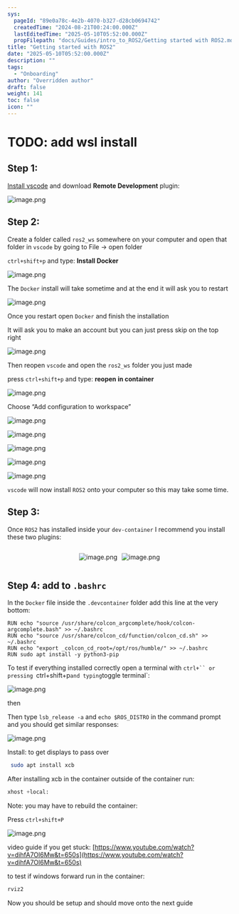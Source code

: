 ```yaml
---
sys:
  pageId: "89e0a78c-4e2b-4070-b327-d28cb0694742"
  createdTime: "2024-08-21T00:24:00.000Z"
  lastEditedTime: "2025-05-10T05:52:00.000Z"
  propFilepath: "docs/Guides/intro_to_ROS2/Getting started with ROS2.md"
title: "Getting started with ROS2"
date: "2025-05-10T05:52:00.000Z"
description: ""
tags:
  - "Onboarding"
author: "Overridden author"
draft: false
weight: 141
toc: false
icon: ""
---
```


# TODO: add wsl install

## Step 1:

[Install vscode](https://code.visualstudio.com/download) and download **Remote Development** plugin:

![image.png](https://prod-files-secure.s3.us-west-2.amazonaws.com/d518164a-d88e-44d1-a4ee-3adb3bd8bce0/efb52993-1881-4a40-b95e-6f020334f022/image.png?X-Amz-Algorithm=AWS4-HMAC-SHA256&X-Amz-Content-Sha256=UNSIGNED-PAYLOAD&X-Amz-Credential=ASIAZI2LB466TS45THMD%2F20250517%2Fus-west-2%2Fs3%2Faws4_request&X-Amz-Date=20250517T220727Z&X-Amz-Expires=3600&X-Amz-Security-Token=IQoJb3JpZ2luX2VjEK3%2F%2F%2F%2F%2F%2F%2F%2F%2F%2FwEaCXVzLXdlc3QtMiJHMEUCIEvAp%2FMJIpaaKwJ7DgGvKcex7EQcuV%2BnNKh%2FE5k1BfDjAiEAkeCEjK4YbU3x6vMoNeXnTASTh1Yb3%2FPT58q1mtRJAvwq%2FwMIZhAAGgw2Mzc0MjMxODM4MDUiDEFJ6svr77PlQTWxcircA9BAMvk1bwldx%2FOAy0Ne8I2J0SZuPUnbIPmQ%2Bw07osDUxcukHFKiKkQkaAIKxnznAqGijTITNAYtPUIL6UOxTMJWCCADaFnAWH68qjRzKEz5UXtOCLo%2BYNqEGtbJxm8zJOaZFbpvvJfkN9HqjEPOiqRwVemNjEDdPecJyB3GGhAziQc5qFEnVN4gT%2B%2FSSuuywnLVuEIussZgHFLubVVQGumpDzthGXNzCA429525TyiPlIaxb0HknjqgoEUZjTAXmX4UC2qMsdn3yCGS%2B4dRkkUAOWfBQCJxiBwigic2iOLNOjT0JKGOCTEq%2BngabuEbptrXqQ6fLoOG0JkZGRQdsrh4m4%2BwOL0pprPCaPAdnDgO1LQHW6FY9Als2oupStMAhMkurQaBQLWZZKRl00dt1G%2F9SrjTHpltpzG5A0O8e5S9Z2gpZdxDq%2FROnj3Ue8yNjFA9tpZlhvFH%2F7Btp4%2B1tgiDh363tMpA35QwkMUzh%2FiG6IegDG7Y%2BLnnVYeZt%2FxNImJBvZTejPFLgNpCGvFj1oHXSAEjiiVSFaCjMF6UAFhZo%2BTjvS0lC8B0K1UFYjywe6OhwemfeExbwwur%2BoehArvVXXmpF7foxYEuDWxU672Zb8kZ%2FzNSh%2B9jgYRrMMT3o8EGOqUBk8BSHx9uC2IHnchIQ7vEkY9BKE5%2B6Lp2tx9jsrT96UOzKjNeY%2BV3iKTLu7dBalHtSd3JeiukUTQpXtT%2FN9dbIaqPsEhNcssc67FI3iXwW4hWeIJ4TPnXAvzOeqmScu29qk3ImgHNO9fp5LARCSBaB6cK0wwf2EYV%2F8iRWClkpB9IIYotDnlS2LGjBsb7TC0OUrWkWGON8XcN7iLMwCtRtdet0q9n&X-Amz-Signature=46578f8fff5ab999c66068bfad531487ed44fc0cc02d06c65367c6d3e90b35c0&X-Amz-SignedHeaders=host&x-id=GetObject)

## Step 2:

Create a folder called `ros2_ws` somewhere on your computer and open that folder in `vscode` by going to File → open folder 

`ctrl+shift+p` and type: **Install Docker**

![image.png](https://prod-files-secure.s3.us-west-2.amazonaws.com/d518164a-d88e-44d1-a4ee-3adb3bd8bce0/2269dc0e-1cd5-47ff-bceb-c04ad9b2eab0/image.png?X-Amz-Algorithm=AWS4-HMAC-SHA256&X-Amz-Content-Sha256=UNSIGNED-PAYLOAD&X-Amz-Credential=ASIAZI2LB466TS45THMD%2F20250517%2Fus-west-2%2Fs3%2Faws4_request&X-Amz-Date=20250517T220727Z&X-Amz-Expires=3600&X-Amz-Security-Token=IQoJb3JpZ2luX2VjEK3%2F%2F%2F%2F%2F%2F%2F%2F%2F%2FwEaCXVzLXdlc3QtMiJHMEUCIEvAp%2FMJIpaaKwJ7DgGvKcex7EQcuV%2BnNKh%2FE5k1BfDjAiEAkeCEjK4YbU3x6vMoNeXnTASTh1Yb3%2FPT58q1mtRJAvwq%2FwMIZhAAGgw2Mzc0MjMxODM4MDUiDEFJ6svr77PlQTWxcircA9BAMvk1bwldx%2FOAy0Ne8I2J0SZuPUnbIPmQ%2Bw07osDUxcukHFKiKkQkaAIKxnznAqGijTITNAYtPUIL6UOxTMJWCCADaFnAWH68qjRzKEz5UXtOCLo%2BYNqEGtbJxm8zJOaZFbpvvJfkN9HqjEPOiqRwVemNjEDdPecJyB3GGhAziQc5qFEnVN4gT%2B%2FSSuuywnLVuEIussZgHFLubVVQGumpDzthGXNzCA429525TyiPlIaxb0HknjqgoEUZjTAXmX4UC2qMsdn3yCGS%2B4dRkkUAOWfBQCJxiBwigic2iOLNOjT0JKGOCTEq%2BngabuEbptrXqQ6fLoOG0JkZGRQdsrh4m4%2BwOL0pprPCaPAdnDgO1LQHW6FY9Als2oupStMAhMkurQaBQLWZZKRl00dt1G%2F9SrjTHpltpzG5A0O8e5S9Z2gpZdxDq%2FROnj3Ue8yNjFA9tpZlhvFH%2F7Btp4%2B1tgiDh363tMpA35QwkMUzh%2FiG6IegDG7Y%2BLnnVYeZt%2FxNImJBvZTejPFLgNpCGvFj1oHXSAEjiiVSFaCjMF6UAFhZo%2BTjvS0lC8B0K1UFYjywe6OhwemfeExbwwur%2BoehArvVXXmpF7foxYEuDWxU672Zb8kZ%2FzNSh%2B9jgYRrMMT3o8EGOqUBk8BSHx9uC2IHnchIQ7vEkY9BKE5%2B6Lp2tx9jsrT96UOzKjNeY%2BV3iKTLu7dBalHtSd3JeiukUTQpXtT%2FN9dbIaqPsEhNcssc67FI3iXwW4hWeIJ4TPnXAvzOeqmScu29qk3ImgHNO9fp5LARCSBaB6cK0wwf2EYV%2F8iRWClkpB9IIYotDnlS2LGjBsb7TC0OUrWkWGON8XcN7iLMwCtRtdet0q9n&X-Amz-Signature=debea66a25f946a71e7e2585b33b43562bfaaaa1db20a016cc65237e43d75f5e&X-Amz-SignedHeaders=host&x-id=GetObject)

The `Docker` install will take sometime and at the end it will ask you to restart

![image.png](https://prod-files-secure.s3.us-west-2.amazonaws.com/d518164a-d88e-44d1-a4ee-3adb3bd8bce0/ed233f78-be33-4b1f-b89c-9c346c0e961e/image.png?X-Amz-Algorithm=AWS4-HMAC-SHA256&X-Amz-Content-Sha256=UNSIGNED-PAYLOAD&X-Amz-Credential=ASIAZI2LB466TS45THMD%2F20250517%2Fus-west-2%2Fs3%2Faws4_request&X-Amz-Date=20250517T220727Z&X-Amz-Expires=3600&X-Amz-Security-Token=IQoJb3JpZ2luX2VjEK3%2F%2F%2F%2F%2F%2F%2F%2F%2F%2FwEaCXVzLXdlc3QtMiJHMEUCIEvAp%2FMJIpaaKwJ7DgGvKcex7EQcuV%2BnNKh%2FE5k1BfDjAiEAkeCEjK4YbU3x6vMoNeXnTASTh1Yb3%2FPT58q1mtRJAvwq%2FwMIZhAAGgw2Mzc0MjMxODM4MDUiDEFJ6svr77PlQTWxcircA9BAMvk1bwldx%2FOAy0Ne8I2J0SZuPUnbIPmQ%2Bw07osDUxcukHFKiKkQkaAIKxnznAqGijTITNAYtPUIL6UOxTMJWCCADaFnAWH68qjRzKEz5UXtOCLo%2BYNqEGtbJxm8zJOaZFbpvvJfkN9HqjEPOiqRwVemNjEDdPecJyB3GGhAziQc5qFEnVN4gT%2B%2FSSuuywnLVuEIussZgHFLubVVQGumpDzthGXNzCA429525TyiPlIaxb0HknjqgoEUZjTAXmX4UC2qMsdn3yCGS%2B4dRkkUAOWfBQCJxiBwigic2iOLNOjT0JKGOCTEq%2BngabuEbptrXqQ6fLoOG0JkZGRQdsrh4m4%2BwOL0pprPCaPAdnDgO1LQHW6FY9Als2oupStMAhMkurQaBQLWZZKRl00dt1G%2F9SrjTHpltpzG5A0O8e5S9Z2gpZdxDq%2FROnj3Ue8yNjFA9tpZlhvFH%2F7Btp4%2B1tgiDh363tMpA35QwkMUzh%2FiG6IegDG7Y%2BLnnVYeZt%2FxNImJBvZTejPFLgNpCGvFj1oHXSAEjiiVSFaCjMF6UAFhZo%2BTjvS0lC8B0K1UFYjywe6OhwemfeExbwwur%2BoehArvVXXmpF7foxYEuDWxU672Zb8kZ%2FzNSh%2B9jgYRrMMT3o8EGOqUBk8BSHx9uC2IHnchIQ7vEkY9BKE5%2B6Lp2tx9jsrT96UOzKjNeY%2BV3iKTLu7dBalHtSd3JeiukUTQpXtT%2FN9dbIaqPsEhNcssc67FI3iXwW4hWeIJ4TPnXAvzOeqmScu29qk3ImgHNO9fp5LARCSBaB6cK0wwf2EYV%2F8iRWClkpB9IIYotDnlS2LGjBsb7TC0OUrWkWGON8XcN7iLMwCtRtdet0q9n&X-Amz-Signature=881929a7d0953599feb50674b7db48675ab5830328f3c0e0b62a8953283a59e6&X-Amz-SignedHeaders=host&x-id=GetObject)

Once you restart open `Docker` and finish the installation

It will ask you to make an account but you can just press skip on the top right

![image.png](https://prod-files-secure.s3.us-west-2.amazonaws.com/d518164a-d88e-44d1-a4ee-3adb3bd8bce0/21010ad9-1659-4fd9-9f59-9932a09b2a3d/image.png?X-Amz-Algorithm=AWS4-HMAC-SHA256&X-Amz-Content-Sha256=UNSIGNED-PAYLOAD&X-Amz-Credential=ASIAZI2LB466TS45THMD%2F20250517%2Fus-west-2%2Fs3%2Faws4_request&X-Amz-Date=20250517T220727Z&X-Amz-Expires=3600&X-Amz-Security-Token=IQoJb3JpZ2luX2VjEK3%2F%2F%2F%2F%2F%2F%2F%2F%2F%2FwEaCXVzLXdlc3QtMiJHMEUCIEvAp%2FMJIpaaKwJ7DgGvKcex7EQcuV%2BnNKh%2FE5k1BfDjAiEAkeCEjK4YbU3x6vMoNeXnTASTh1Yb3%2FPT58q1mtRJAvwq%2FwMIZhAAGgw2Mzc0MjMxODM4MDUiDEFJ6svr77PlQTWxcircA9BAMvk1bwldx%2FOAy0Ne8I2J0SZuPUnbIPmQ%2Bw07osDUxcukHFKiKkQkaAIKxnznAqGijTITNAYtPUIL6UOxTMJWCCADaFnAWH68qjRzKEz5UXtOCLo%2BYNqEGtbJxm8zJOaZFbpvvJfkN9HqjEPOiqRwVemNjEDdPecJyB3GGhAziQc5qFEnVN4gT%2B%2FSSuuywnLVuEIussZgHFLubVVQGumpDzthGXNzCA429525TyiPlIaxb0HknjqgoEUZjTAXmX4UC2qMsdn3yCGS%2B4dRkkUAOWfBQCJxiBwigic2iOLNOjT0JKGOCTEq%2BngabuEbptrXqQ6fLoOG0JkZGRQdsrh4m4%2BwOL0pprPCaPAdnDgO1LQHW6FY9Als2oupStMAhMkurQaBQLWZZKRl00dt1G%2F9SrjTHpltpzG5A0O8e5S9Z2gpZdxDq%2FROnj3Ue8yNjFA9tpZlhvFH%2F7Btp4%2B1tgiDh363tMpA35QwkMUzh%2FiG6IegDG7Y%2BLnnVYeZt%2FxNImJBvZTejPFLgNpCGvFj1oHXSAEjiiVSFaCjMF6UAFhZo%2BTjvS0lC8B0K1UFYjywe6OhwemfeExbwwur%2BoehArvVXXmpF7foxYEuDWxU672Zb8kZ%2FzNSh%2B9jgYRrMMT3o8EGOqUBk8BSHx9uC2IHnchIQ7vEkY9BKE5%2B6Lp2tx9jsrT96UOzKjNeY%2BV3iKTLu7dBalHtSd3JeiukUTQpXtT%2FN9dbIaqPsEhNcssc67FI3iXwW4hWeIJ4TPnXAvzOeqmScu29qk3ImgHNO9fp5LARCSBaB6cK0wwf2EYV%2F8iRWClkpB9IIYotDnlS2LGjBsb7TC0OUrWkWGON8XcN7iLMwCtRtdet0q9n&X-Amz-Signature=f09af3a9b4022e9d5a788a4840e8282a64333dfd708b3dc9bd649c5aca27aa39&X-Amz-SignedHeaders=host&x-id=GetObject)

Then reopen `vscode` and open the `ros2_ws` folder you just made

press `ctrl+shift+p` and type: **reopen in container**

![image.png](https://prod-files-secure.s3.us-west-2.amazonaws.com/d518164a-d88e-44d1-a4ee-3adb3bd8bce0/4e93b8c2-41ad-488c-8095-c74205196118/image.png?X-Amz-Algorithm=AWS4-HMAC-SHA256&X-Amz-Content-Sha256=UNSIGNED-PAYLOAD&X-Amz-Credential=ASIAZI2LB466TS45THMD%2F20250517%2Fus-west-2%2Fs3%2Faws4_request&X-Amz-Date=20250517T220727Z&X-Amz-Expires=3600&X-Amz-Security-Token=IQoJb3JpZ2luX2VjEK3%2F%2F%2F%2F%2F%2F%2F%2F%2F%2FwEaCXVzLXdlc3QtMiJHMEUCIEvAp%2FMJIpaaKwJ7DgGvKcex7EQcuV%2BnNKh%2FE5k1BfDjAiEAkeCEjK4YbU3x6vMoNeXnTASTh1Yb3%2FPT58q1mtRJAvwq%2FwMIZhAAGgw2Mzc0MjMxODM4MDUiDEFJ6svr77PlQTWxcircA9BAMvk1bwldx%2FOAy0Ne8I2J0SZuPUnbIPmQ%2Bw07osDUxcukHFKiKkQkaAIKxnznAqGijTITNAYtPUIL6UOxTMJWCCADaFnAWH68qjRzKEz5UXtOCLo%2BYNqEGtbJxm8zJOaZFbpvvJfkN9HqjEPOiqRwVemNjEDdPecJyB3GGhAziQc5qFEnVN4gT%2B%2FSSuuywnLVuEIussZgHFLubVVQGumpDzthGXNzCA429525TyiPlIaxb0HknjqgoEUZjTAXmX4UC2qMsdn3yCGS%2B4dRkkUAOWfBQCJxiBwigic2iOLNOjT0JKGOCTEq%2BngabuEbptrXqQ6fLoOG0JkZGRQdsrh4m4%2BwOL0pprPCaPAdnDgO1LQHW6FY9Als2oupStMAhMkurQaBQLWZZKRl00dt1G%2F9SrjTHpltpzG5A0O8e5S9Z2gpZdxDq%2FROnj3Ue8yNjFA9tpZlhvFH%2F7Btp4%2B1tgiDh363tMpA35QwkMUzh%2FiG6IegDG7Y%2BLnnVYeZt%2FxNImJBvZTejPFLgNpCGvFj1oHXSAEjiiVSFaCjMF6UAFhZo%2BTjvS0lC8B0K1UFYjywe6OhwemfeExbwwur%2BoehArvVXXmpF7foxYEuDWxU672Zb8kZ%2FzNSh%2B9jgYRrMMT3o8EGOqUBk8BSHx9uC2IHnchIQ7vEkY9BKE5%2B6Lp2tx9jsrT96UOzKjNeY%2BV3iKTLu7dBalHtSd3JeiukUTQpXtT%2FN9dbIaqPsEhNcssc67FI3iXwW4hWeIJ4TPnXAvzOeqmScu29qk3ImgHNO9fp5LARCSBaB6cK0wwf2EYV%2F8iRWClkpB9IIYotDnlS2LGjBsb7TC0OUrWkWGON8XcN7iLMwCtRtdet0q9n&X-Amz-Signature=0f1da7d8b818af315dc5661be9c47ebe9a1dbc3d63337b8a7cf48207ae7a753e&X-Amz-SignedHeaders=host&x-id=GetObject)

Choose “Add configuration to workspace”

![image.png](https://prod-files-secure.s3.us-west-2.amazonaws.com/d518164a-d88e-44d1-a4ee-3adb3bd8bce0/9560b282-5060-4989-ba37-97e7b2c22476/image.png?X-Amz-Algorithm=AWS4-HMAC-SHA256&X-Amz-Content-Sha256=UNSIGNED-PAYLOAD&X-Amz-Credential=ASIAZI2LB466TS45THMD%2F20250517%2Fus-west-2%2Fs3%2Faws4_request&X-Amz-Date=20250517T220727Z&X-Amz-Expires=3600&X-Amz-Security-Token=IQoJb3JpZ2luX2VjEK3%2F%2F%2F%2F%2F%2F%2F%2F%2F%2FwEaCXVzLXdlc3QtMiJHMEUCIEvAp%2FMJIpaaKwJ7DgGvKcex7EQcuV%2BnNKh%2FE5k1BfDjAiEAkeCEjK4YbU3x6vMoNeXnTASTh1Yb3%2FPT58q1mtRJAvwq%2FwMIZhAAGgw2Mzc0MjMxODM4MDUiDEFJ6svr77PlQTWxcircA9BAMvk1bwldx%2FOAy0Ne8I2J0SZuPUnbIPmQ%2Bw07osDUxcukHFKiKkQkaAIKxnznAqGijTITNAYtPUIL6UOxTMJWCCADaFnAWH68qjRzKEz5UXtOCLo%2BYNqEGtbJxm8zJOaZFbpvvJfkN9HqjEPOiqRwVemNjEDdPecJyB3GGhAziQc5qFEnVN4gT%2B%2FSSuuywnLVuEIussZgHFLubVVQGumpDzthGXNzCA429525TyiPlIaxb0HknjqgoEUZjTAXmX4UC2qMsdn3yCGS%2B4dRkkUAOWfBQCJxiBwigic2iOLNOjT0JKGOCTEq%2BngabuEbptrXqQ6fLoOG0JkZGRQdsrh4m4%2BwOL0pprPCaPAdnDgO1LQHW6FY9Als2oupStMAhMkurQaBQLWZZKRl00dt1G%2F9SrjTHpltpzG5A0O8e5S9Z2gpZdxDq%2FROnj3Ue8yNjFA9tpZlhvFH%2F7Btp4%2B1tgiDh363tMpA35QwkMUzh%2FiG6IegDG7Y%2BLnnVYeZt%2FxNImJBvZTejPFLgNpCGvFj1oHXSAEjiiVSFaCjMF6UAFhZo%2BTjvS0lC8B0K1UFYjywe6OhwemfeExbwwur%2BoehArvVXXmpF7foxYEuDWxU672Zb8kZ%2FzNSh%2B9jgYRrMMT3o8EGOqUBk8BSHx9uC2IHnchIQ7vEkY9BKE5%2B6Lp2tx9jsrT96UOzKjNeY%2BV3iKTLu7dBalHtSd3JeiukUTQpXtT%2FN9dbIaqPsEhNcssc67FI3iXwW4hWeIJ4TPnXAvzOeqmScu29qk3ImgHNO9fp5LARCSBaB6cK0wwf2EYV%2F8iRWClkpB9IIYotDnlS2LGjBsb7TC0OUrWkWGON8XcN7iLMwCtRtdet0q9n&X-Amz-Signature=80cb6a6232c7bb50b9701af6d9af164d0919cb55e728c33fe46f6a3d16a77ead&X-Amz-SignedHeaders=host&x-id=GetObject)

![image.png](https://prod-files-secure.s3.us-west-2.amazonaws.com/d518164a-d88e-44d1-a4ee-3adb3bd8bce0/2ee63f81-886b-48e8-a553-dc6e5eac99e4/image.png?X-Amz-Algorithm=AWS4-HMAC-SHA256&X-Amz-Content-Sha256=UNSIGNED-PAYLOAD&X-Amz-Credential=ASIAZI2LB466TS45THMD%2F20250517%2Fus-west-2%2Fs3%2Faws4_request&X-Amz-Date=20250517T220727Z&X-Amz-Expires=3600&X-Amz-Security-Token=IQoJb3JpZ2luX2VjEK3%2F%2F%2F%2F%2F%2F%2F%2F%2F%2FwEaCXVzLXdlc3QtMiJHMEUCIEvAp%2FMJIpaaKwJ7DgGvKcex7EQcuV%2BnNKh%2FE5k1BfDjAiEAkeCEjK4YbU3x6vMoNeXnTASTh1Yb3%2FPT58q1mtRJAvwq%2FwMIZhAAGgw2Mzc0MjMxODM4MDUiDEFJ6svr77PlQTWxcircA9BAMvk1bwldx%2FOAy0Ne8I2J0SZuPUnbIPmQ%2Bw07osDUxcukHFKiKkQkaAIKxnznAqGijTITNAYtPUIL6UOxTMJWCCADaFnAWH68qjRzKEz5UXtOCLo%2BYNqEGtbJxm8zJOaZFbpvvJfkN9HqjEPOiqRwVemNjEDdPecJyB3GGhAziQc5qFEnVN4gT%2B%2FSSuuywnLVuEIussZgHFLubVVQGumpDzthGXNzCA429525TyiPlIaxb0HknjqgoEUZjTAXmX4UC2qMsdn3yCGS%2B4dRkkUAOWfBQCJxiBwigic2iOLNOjT0JKGOCTEq%2BngabuEbptrXqQ6fLoOG0JkZGRQdsrh4m4%2BwOL0pprPCaPAdnDgO1LQHW6FY9Als2oupStMAhMkurQaBQLWZZKRl00dt1G%2F9SrjTHpltpzG5A0O8e5S9Z2gpZdxDq%2FROnj3Ue8yNjFA9tpZlhvFH%2F7Btp4%2B1tgiDh363tMpA35QwkMUzh%2FiG6IegDG7Y%2BLnnVYeZt%2FxNImJBvZTejPFLgNpCGvFj1oHXSAEjiiVSFaCjMF6UAFhZo%2BTjvS0lC8B0K1UFYjywe6OhwemfeExbwwur%2BoehArvVXXmpF7foxYEuDWxU672Zb8kZ%2FzNSh%2B9jgYRrMMT3o8EGOqUBk8BSHx9uC2IHnchIQ7vEkY9BKE5%2B6Lp2tx9jsrT96UOzKjNeY%2BV3iKTLu7dBalHtSd3JeiukUTQpXtT%2FN9dbIaqPsEhNcssc67FI3iXwW4hWeIJ4TPnXAvzOeqmScu29qk3ImgHNO9fp5LARCSBaB6cK0wwf2EYV%2F8iRWClkpB9IIYotDnlS2LGjBsb7TC0OUrWkWGON8XcN7iLMwCtRtdet0q9n&X-Amz-Signature=b726ea23f6967bbcf9eebba2a16ef1b93e472fe30f0661c423c75d665d7061b5&X-Amz-SignedHeaders=host&x-id=GetObject)

![image.png](https://prod-files-secure.s3.us-west-2.amazonaws.com/d518164a-d88e-44d1-a4ee-3adb3bd8bce0/ae1580b2-b048-407e-aed9-b584224a7a04/image.png?X-Amz-Algorithm=AWS4-HMAC-SHA256&X-Amz-Content-Sha256=UNSIGNED-PAYLOAD&X-Amz-Credential=ASIAZI2LB466TS45THMD%2F20250517%2Fus-west-2%2Fs3%2Faws4_request&X-Amz-Date=20250517T220727Z&X-Amz-Expires=3600&X-Amz-Security-Token=IQoJb3JpZ2luX2VjEK3%2F%2F%2F%2F%2F%2F%2F%2F%2F%2FwEaCXVzLXdlc3QtMiJHMEUCIEvAp%2FMJIpaaKwJ7DgGvKcex7EQcuV%2BnNKh%2FE5k1BfDjAiEAkeCEjK4YbU3x6vMoNeXnTASTh1Yb3%2FPT58q1mtRJAvwq%2FwMIZhAAGgw2Mzc0MjMxODM4MDUiDEFJ6svr77PlQTWxcircA9BAMvk1bwldx%2FOAy0Ne8I2J0SZuPUnbIPmQ%2Bw07osDUxcukHFKiKkQkaAIKxnznAqGijTITNAYtPUIL6UOxTMJWCCADaFnAWH68qjRzKEz5UXtOCLo%2BYNqEGtbJxm8zJOaZFbpvvJfkN9HqjEPOiqRwVemNjEDdPecJyB3GGhAziQc5qFEnVN4gT%2B%2FSSuuywnLVuEIussZgHFLubVVQGumpDzthGXNzCA429525TyiPlIaxb0HknjqgoEUZjTAXmX4UC2qMsdn3yCGS%2B4dRkkUAOWfBQCJxiBwigic2iOLNOjT0JKGOCTEq%2BngabuEbptrXqQ6fLoOG0JkZGRQdsrh4m4%2BwOL0pprPCaPAdnDgO1LQHW6FY9Als2oupStMAhMkurQaBQLWZZKRl00dt1G%2F9SrjTHpltpzG5A0O8e5S9Z2gpZdxDq%2FROnj3Ue8yNjFA9tpZlhvFH%2F7Btp4%2B1tgiDh363tMpA35QwkMUzh%2FiG6IegDG7Y%2BLnnVYeZt%2FxNImJBvZTejPFLgNpCGvFj1oHXSAEjiiVSFaCjMF6UAFhZo%2BTjvS0lC8B0K1UFYjywe6OhwemfeExbwwur%2BoehArvVXXmpF7foxYEuDWxU672Zb8kZ%2FzNSh%2B9jgYRrMMT3o8EGOqUBk8BSHx9uC2IHnchIQ7vEkY9BKE5%2B6Lp2tx9jsrT96UOzKjNeY%2BV3iKTLu7dBalHtSd3JeiukUTQpXtT%2FN9dbIaqPsEhNcssc67FI3iXwW4hWeIJ4TPnXAvzOeqmScu29qk3ImgHNO9fp5LARCSBaB6cK0wwf2EYV%2F8iRWClkpB9IIYotDnlS2LGjBsb7TC0OUrWkWGON8XcN7iLMwCtRtdet0q9n&X-Amz-Signature=f86e97065863f517783b9f71da7a4d36804900c7dedfb423aaa8f56d543c9861&X-Amz-SignedHeaders=host&x-id=GetObject)

![image.png](https://prod-files-secure.s3.us-west-2.amazonaws.com/d518164a-d88e-44d1-a4ee-3adb3bd8bce0/53255b28-f75e-430f-b9e3-c0ac8577e42b/image.png?X-Amz-Algorithm=AWS4-HMAC-SHA256&X-Amz-Content-Sha256=UNSIGNED-PAYLOAD&X-Amz-Credential=ASIAZI2LB466TS45THMD%2F20250517%2Fus-west-2%2Fs3%2Faws4_request&X-Amz-Date=20250517T220727Z&X-Amz-Expires=3600&X-Amz-Security-Token=IQoJb3JpZ2luX2VjEK3%2F%2F%2F%2F%2F%2F%2F%2F%2F%2FwEaCXVzLXdlc3QtMiJHMEUCIEvAp%2FMJIpaaKwJ7DgGvKcex7EQcuV%2BnNKh%2FE5k1BfDjAiEAkeCEjK4YbU3x6vMoNeXnTASTh1Yb3%2FPT58q1mtRJAvwq%2FwMIZhAAGgw2Mzc0MjMxODM4MDUiDEFJ6svr77PlQTWxcircA9BAMvk1bwldx%2FOAy0Ne8I2J0SZuPUnbIPmQ%2Bw07osDUxcukHFKiKkQkaAIKxnznAqGijTITNAYtPUIL6UOxTMJWCCADaFnAWH68qjRzKEz5UXtOCLo%2BYNqEGtbJxm8zJOaZFbpvvJfkN9HqjEPOiqRwVemNjEDdPecJyB3GGhAziQc5qFEnVN4gT%2B%2FSSuuywnLVuEIussZgHFLubVVQGumpDzthGXNzCA429525TyiPlIaxb0HknjqgoEUZjTAXmX4UC2qMsdn3yCGS%2B4dRkkUAOWfBQCJxiBwigic2iOLNOjT0JKGOCTEq%2BngabuEbptrXqQ6fLoOG0JkZGRQdsrh4m4%2BwOL0pprPCaPAdnDgO1LQHW6FY9Als2oupStMAhMkurQaBQLWZZKRl00dt1G%2F9SrjTHpltpzG5A0O8e5S9Z2gpZdxDq%2FROnj3Ue8yNjFA9tpZlhvFH%2F7Btp4%2B1tgiDh363tMpA35QwkMUzh%2FiG6IegDG7Y%2BLnnVYeZt%2FxNImJBvZTejPFLgNpCGvFj1oHXSAEjiiVSFaCjMF6UAFhZo%2BTjvS0lC8B0K1UFYjywe6OhwemfeExbwwur%2BoehArvVXXmpF7foxYEuDWxU672Zb8kZ%2FzNSh%2B9jgYRrMMT3o8EGOqUBk8BSHx9uC2IHnchIQ7vEkY9BKE5%2B6Lp2tx9jsrT96UOzKjNeY%2BV3iKTLu7dBalHtSd3JeiukUTQpXtT%2FN9dbIaqPsEhNcssc67FI3iXwW4hWeIJ4TPnXAvzOeqmScu29qk3ImgHNO9fp5LARCSBaB6cK0wwf2EYV%2F8iRWClkpB9IIYotDnlS2LGjBsb7TC0OUrWkWGON8XcN7iLMwCtRtdet0q9n&X-Amz-Signature=76e6f2922e54d0d9f54e7edba213da4e31524ed33322f641a7efe1bfb48bdefa&X-Amz-SignedHeaders=host&x-id=GetObject)

![image.png](https://prod-files-secure.s3.us-west-2.amazonaws.com/d518164a-d88e-44d1-a4ee-3adb3bd8bce0/7c562767-5af9-4ffb-97d1-327bcdf4ee00/image.png?X-Amz-Algorithm=AWS4-HMAC-SHA256&X-Amz-Content-Sha256=UNSIGNED-PAYLOAD&X-Amz-Credential=ASIAZI2LB466TS45THMD%2F20250517%2Fus-west-2%2Fs3%2Faws4_request&X-Amz-Date=20250517T220727Z&X-Amz-Expires=3600&X-Amz-Security-Token=IQoJb3JpZ2luX2VjEK3%2F%2F%2F%2F%2F%2F%2F%2F%2F%2FwEaCXVzLXdlc3QtMiJHMEUCIEvAp%2FMJIpaaKwJ7DgGvKcex7EQcuV%2BnNKh%2FE5k1BfDjAiEAkeCEjK4YbU3x6vMoNeXnTASTh1Yb3%2FPT58q1mtRJAvwq%2FwMIZhAAGgw2Mzc0MjMxODM4MDUiDEFJ6svr77PlQTWxcircA9BAMvk1bwldx%2FOAy0Ne8I2J0SZuPUnbIPmQ%2Bw07osDUxcukHFKiKkQkaAIKxnznAqGijTITNAYtPUIL6UOxTMJWCCADaFnAWH68qjRzKEz5UXtOCLo%2BYNqEGtbJxm8zJOaZFbpvvJfkN9HqjEPOiqRwVemNjEDdPecJyB3GGhAziQc5qFEnVN4gT%2B%2FSSuuywnLVuEIussZgHFLubVVQGumpDzthGXNzCA429525TyiPlIaxb0HknjqgoEUZjTAXmX4UC2qMsdn3yCGS%2B4dRkkUAOWfBQCJxiBwigic2iOLNOjT0JKGOCTEq%2BngabuEbptrXqQ6fLoOG0JkZGRQdsrh4m4%2BwOL0pprPCaPAdnDgO1LQHW6FY9Als2oupStMAhMkurQaBQLWZZKRl00dt1G%2F9SrjTHpltpzG5A0O8e5S9Z2gpZdxDq%2FROnj3Ue8yNjFA9tpZlhvFH%2F7Btp4%2B1tgiDh363tMpA35QwkMUzh%2FiG6IegDG7Y%2BLnnVYeZt%2FxNImJBvZTejPFLgNpCGvFj1oHXSAEjiiVSFaCjMF6UAFhZo%2BTjvS0lC8B0K1UFYjywe6OhwemfeExbwwur%2BoehArvVXXmpF7foxYEuDWxU672Zb8kZ%2FzNSh%2B9jgYRrMMT3o8EGOqUBk8BSHx9uC2IHnchIQ7vEkY9BKE5%2B6Lp2tx9jsrT96UOzKjNeY%2BV3iKTLu7dBalHtSd3JeiukUTQpXtT%2FN9dbIaqPsEhNcssc67FI3iXwW4hWeIJ4TPnXAvzOeqmScu29qk3ImgHNO9fp5LARCSBaB6cK0wwf2EYV%2F8iRWClkpB9IIYotDnlS2LGjBsb7TC0OUrWkWGON8XcN7iLMwCtRtdet0q9n&X-Amz-Signature=6c0986ee682f48b88f909657ce10bc31bfc4856089550a9e273b7917c3f890f3&X-Amz-SignedHeaders=host&x-id=GetObject)

`vscode` will now install `ROS2` onto your computer so this may take some time.

## Step 3:

Once `ROS2` has installed inside your `dev-container` I recommend you install these two plugins:

<div style="display: flex;flex-direction: row; column-gap:10px; max-width: 630px;justify-content: center;">
<div>

![image.png](https://prod-files-secure.s3.us-west-2.amazonaws.com/d518164a-d88e-44d1-a4ee-3adb3bd8bce0/3fc3d550-5a54-4ba1-ba6b-faa01cdb7369/image.png?X-Amz-Algorithm=AWS4-HMAC-SHA256&X-Amz-Content-Sha256=UNSIGNED-PAYLOAD&X-Amz-Credential=ASIAZI2LB466SYJKH7D2%2F20250517%2Fus-west-2%2Fs3%2Faws4_request&X-Amz-Date=20250517T220732Z&X-Amz-Expires=3600&X-Amz-Security-Token=IQoJb3JpZ2luX2VjEK3%2F%2F%2F%2F%2F%2F%2F%2F%2F%2FwEaCXVzLXdlc3QtMiJHMEUCIG8emUbtitL9x554%2FQQxcXVSxfLnwURjW3HJNVrGaaWOAiEA%2FdGsmezVP0HYocvr0NQrs923MBsZeu3KxLxAYqkoDYoq%2FwMIZhAAGgw2Mzc0MjMxODM4MDUiDA%2BrnJpGlqr3pLEM4CrcA85eHktNtEI7556vT6kFKCj3%2BfQwXKWrEAfey7DMZHY%2Bk%2FCVtL7Y%2B9bJatQvJG%2FSH3QtpayxGkJP885pG39g9dDKi8aUot2EG%2BKfU5BzorG7KvC%2B2PQJ%2FrXkANDmF5UvoyeCWEOep79Bm5VXMHjz9j27ki0xoX0XesHggDINGkxS4Ay8PWhMGGxg1uEZIR%2Fz5WJQBNDimibzVl9iGUj3Loigw%2FtL0nDRqhIMTtZCGFVw59nZMmOHB3WtwRExG%2Fka7AfcWn1CB8Ywi6wY2EYEqTPNq%2FyoqhQ9Jes7ZXmU5Bpe8hGrJelJvaOPabjjM4XJw57IWGcz%2BK89P9Fv1rczwAmul1FipnI6131TAt0hRMgMHv5D5L%2BiBgNoHgSMZijCa7B2rjYHzHaYHP25eH1jO0EZsYeBFXrlm6goUoEBFNt0pUVI7mhfeBFWoZ%2BQu0G4%2BXLcFn40wuxCb7qTKR0YcvmfW%2BUhdsj3Bz0wrK4ycjEKsOA2cbRRXnQJoSlI%2BU361pxQ8r7Xn3K960GI53k4ntmqNcOy0dCnRto2YrbhguBSE4ytUi5arJpFokkmo%2FvuFjAhP3IfWGZZ1Yawq1krnYAr00uHA0cmk05Y4AVxjiuVbJEdiyfsfbZZ3VVEMM%2F3o8EGOqUBpSkGaEJqJE35BMxpLz1txCCaiJRbnYaqDGqR1vn6jTsEju1DYyEFbSRHbOqginCNcPkc45lRoUN5iEG9lLZZRZG1jGQApAgzushoxroGV398p65a5snZMkhuiZ5GBA%2F36amXD6M%2BkUh2Dmc3JrbG5OgXOqHbbymHgGeyCQXzm9xzaDtlcgub6oCuG5Qt7BlBReCLgx309g7ZAjjT15ZAiobMRd5X&X-Amz-Signature=97e369cfd2036507366d0325f5e9f8822fc7a866f03b6dc26e70e362ce6d90e0&X-Amz-SignedHeaders=host&x-id=GetObject)

</div>
<div>

![image.png](https://prod-files-secure.s3.us-west-2.amazonaws.com/d518164a-d88e-44d1-a4ee-3adb3bd8bce0/d994cc66-13c2-4093-a5a3-f84cf4601a82/image.png?X-Amz-Algorithm=AWS4-HMAC-SHA256&X-Amz-Content-Sha256=UNSIGNED-PAYLOAD&X-Amz-Credential=ASIAZI2LB466VF4T7POC%2F20250517%2Fus-west-2%2Fs3%2Faws4_request&X-Amz-Date=20250517T220736Z&X-Amz-Expires=3600&X-Amz-Security-Token=IQoJb3JpZ2luX2VjEK3%2F%2F%2F%2F%2F%2F%2F%2F%2F%2FwEaCXVzLXdlc3QtMiJIMEYCIQCpoX6v7BZsalV9VAnx%2FoqHHrhO%2BuFrVwPuHiJWlsSl4AIhALr9dUfZ4FkWomEwx%2F%2B1wI48f9SDpg9ngV0oiBI2ORf6Kv8DCGYQABoMNjM3NDIzMTgzODA1IgyEJjV%2FNKe%2FA6ohEAIq3AMsMYGkCaYVrzStMK%2F%2BBYebCjLJDU95e9sP9nNHYCMkB68dMH2wPYs2KKOqWR%2Fv7j9744YFk9v%2Bx1eZo3orJXmbMlVfyW52vbXHVuSi%2FCjdwXTuBvfIojJDOh3BNngDVpBsWV%2BD8HbKPuCxG9NwGuJFuSM%2FMWbkJ0HMnRONx9z1AD2A3vNPHRs%2BRilIrnTjGhBOhNeN0GrW3cvjWguLgJzI3Ee14IaS6jHvmFoan%2BYliBdx8Gzyf3sRPkFH7qXGi4wQMq%2Bm1vXf8jMb3fyo1cwDYZhiB6WHh6EKzIT%2B5%2BZzQAIuyaM626vfZHrB%2B%2FG7VhsGjZNwTsarCnaiJFBnZFOee6EZmYkzNjJP5Ns0%2Fjq5jQ8ZuCWgMvYmWfvNWNnAOyZdIWE%2BIeSfS9XQdgN7VMMKy6OXmDdop0hbVxMNMdrmRx%2BGZspVjrBh%2FNvFvRzPcuoDrncRCtSQYy%2BZ6MZK1xgFo6HuEfF%2Bo9F3jg8nbIjK9igvmjwqdkIxZG1INJ5IO5hUPq3STHhCgk21%2FKV6PGFJTzxfAEIaG8hXW2zRD5BLMemTY8S4hf6noUO0qS7aorStcfUto584Ck%2FV2%2B9lhhbx2YlGbSBhFtfzDXMiZ2ZdTZrb2t6k4qLP5MvxpzDm96PBBjqkAaGMjxVUFyvbYqHVmugBTduNtSiLEgT4CD3YjltHU%2Fl9M8FIG8PL9VDyWLzs3n34%2BfqRnS0NfipBQkZWJfiCQZ8YOu0XC%2Fl6z8qrU6SuH6fkjPBhplKpCpuXx%2B6jTkq5I0aURS8oUu%2B4DqryqgAwmiV08sSXDkvOBNR75%2F%2FJbcTABJ58BH6L9Mw31QKOmKt8%2B3sIPIucTmi5Cq5jdQ%2F22%2FbTu2Qk&X-Amz-Signature=df6ac6d8a30e0c301f13ae106618a0622acbc7d35ba3bfb442f8a7bb2fcc3832&X-Amz-SignedHeaders=host&x-id=GetObject)

</div>
</div>

## Step 4: add to `.bashrc`

In the `Docker` file inside the `.devcontainer` folder add this line at the very bottom: 

```docker
RUN echo "source /usr/share/colcon_argcomplete/hook/colcon-argcomplete.bash" >> ~/.bashrc
RUN echo "source /usr/share/colcon_cd/function/colcon_cd.sh" >> ~/.bashrc
RUN echo "export _colcon_cd_root=/opt/ros/humble/" >> ~/.bashrc
RUN sudo apt install -y python3-pip 
```

To test if everything installed correctly open a terminal with `ctrl+`` or pressing `ctrl+shift+p` and typing `toggle terminal`:

![image.png](https://prod-files-secure.s3.us-west-2.amazonaws.com/d518164a-d88e-44d1-a4ee-3adb3bd8bce0/6a4943d8-b04e-4c02-9a58-775f3384d1a5/image.png?X-Amz-Algorithm=AWS4-HMAC-SHA256&X-Amz-Content-Sha256=UNSIGNED-PAYLOAD&X-Amz-Credential=ASIAZI2LB466TS45THMD%2F20250517%2Fus-west-2%2Fs3%2Faws4_request&X-Amz-Date=20250517T220727Z&X-Amz-Expires=3600&X-Amz-Security-Token=IQoJb3JpZ2luX2VjEK3%2F%2F%2F%2F%2F%2F%2F%2F%2F%2FwEaCXVzLXdlc3QtMiJHMEUCIEvAp%2FMJIpaaKwJ7DgGvKcex7EQcuV%2BnNKh%2FE5k1BfDjAiEAkeCEjK4YbU3x6vMoNeXnTASTh1Yb3%2FPT58q1mtRJAvwq%2FwMIZhAAGgw2Mzc0MjMxODM4MDUiDEFJ6svr77PlQTWxcircA9BAMvk1bwldx%2FOAy0Ne8I2J0SZuPUnbIPmQ%2Bw07osDUxcukHFKiKkQkaAIKxnznAqGijTITNAYtPUIL6UOxTMJWCCADaFnAWH68qjRzKEz5UXtOCLo%2BYNqEGtbJxm8zJOaZFbpvvJfkN9HqjEPOiqRwVemNjEDdPecJyB3GGhAziQc5qFEnVN4gT%2B%2FSSuuywnLVuEIussZgHFLubVVQGumpDzthGXNzCA429525TyiPlIaxb0HknjqgoEUZjTAXmX4UC2qMsdn3yCGS%2B4dRkkUAOWfBQCJxiBwigic2iOLNOjT0JKGOCTEq%2BngabuEbptrXqQ6fLoOG0JkZGRQdsrh4m4%2BwOL0pprPCaPAdnDgO1LQHW6FY9Als2oupStMAhMkurQaBQLWZZKRl00dt1G%2F9SrjTHpltpzG5A0O8e5S9Z2gpZdxDq%2FROnj3Ue8yNjFA9tpZlhvFH%2F7Btp4%2B1tgiDh363tMpA35QwkMUzh%2FiG6IegDG7Y%2BLnnVYeZt%2FxNImJBvZTejPFLgNpCGvFj1oHXSAEjiiVSFaCjMF6UAFhZo%2BTjvS0lC8B0K1UFYjywe6OhwemfeExbwwur%2BoehArvVXXmpF7foxYEuDWxU672Zb8kZ%2FzNSh%2B9jgYRrMMT3o8EGOqUBk8BSHx9uC2IHnchIQ7vEkY9BKE5%2B6Lp2tx9jsrT96UOzKjNeY%2BV3iKTLu7dBalHtSd3JeiukUTQpXtT%2FN9dbIaqPsEhNcssc67FI3iXwW4hWeIJ4TPnXAvzOeqmScu29qk3ImgHNO9fp5LARCSBaB6cK0wwf2EYV%2F8iRWClkpB9IIYotDnlS2LGjBsb7TC0OUrWkWGON8XcN7iLMwCtRtdet0q9n&X-Amz-Signature=080502fe0609a5a801b31c10636ca066d97c4ee7bd1632ef894a22fd09145ac6&X-Amz-SignedHeaders=host&x-id=GetObject)

then 

Then type `lsb_release -a` and `echo $ROS_DISTRO` in the command prompt and you should get similar responses:

![image.png](https://prod-files-secure.s3.us-west-2.amazonaws.com/d518164a-d88e-44d1-a4ee-3adb3bd8bce0/3e635dec-a805-4e85-8b9e-d000e5b71a4e/image.png?X-Amz-Algorithm=AWS4-HMAC-SHA256&X-Amz-Content-Sha256=UNSIGNED-PAYLOAD&X-Amz-Credential=ASIAZI2LB466TS45THMD%2F20250517%2Fus-west-2%2Fs3%2Faws4_request&X-Amz-Date=20250517T220727Z&X-Amz-Expires=3600&X-Amz-Security-Token=IQoJb3JpZ2luX2VjEK3%2F%2F%2F%2F%2F%2F%2F%2F%2F%2FwEaCXVzLXdlc3QtMiJHMEUCIEvAp%2FMJIpaaKwJ7DgGvKcex7EQcuV%2BnNKh%2FE5k1BfDjAiEAkeCEjK4YbU3x6vMoNeXnTASTh1Yb3%2FPT58q1mtRJAvwq%2FwMIZhAAGgw2Mzc0MjMxODM4MDUiDEFJ6svr77PlQTWxcircA9BAMvk1bwldx%2FOAy0Ne8I2J0SZuPUnbIPmQ%2Bw07osDUxcukHFKiKkQkaAIKxnznAqGijTITNAYtPUIL6UOxTMJWCCADaFnAWH68qjRzKEz5UXtOCLo%2BYNqEGtbJxm8zJOaZFbpvvJfkN9HqjEPOiqRwVemNjEDdPecJyB3GGhAziQc5qFEnVN4gT%2B%2FSSuuywnLVuEIussZgHFLubVVQGumpDzthGXNzCA429525TyiPlIaxb0HknjqgoEUZjTAXmX4UC2qMsdn3yCGS%2B4dRkkUAOWfBQCJxiBwigic2iOLNOjT0JKGOCTEq%2BngabuEbptrXqQ6fLoOG0JkZGRQdsrh4m4%2BwOL0pprPCaPAdnDgO1LQHW6FY9Als2oupStMAhMkurQaBQLWZZKRl00dt1G%2F9SrjTHpltpzG5A0O8e5S9Z2gpZdxDq%2FROnj3Ue8yNjFA9tpZlhvFH%2F7Btp4%2B1tgiDh363tMpA35QwkMUzh%2FiG6IegDG7Y%2BLnnVYeZt%2FxNImJBvZTejPFLgNpCGvFj1oHXSAEjiiVSFaCjMF6UAFhZo%2BTjvS0lC8B0K1UFYjywe6OhwemfeExbwwur%2BoehArvVXXmpF7foxYEuDWxU672Zb8kZ%2FzNSh%2B9jgYRrMMT3o8EGOqUBk8BSHx9uC2IHnchIQ7vEkY9BKE5%2B6Lp2tx9jsrT96UOzKjNeY%2BV3iKTLu7dBalHtSd3JeiukUTQpXtT%2FN9dbIaqPsEhNcssc67FI3iXwW4hWeIJ4TPnXAvzOeqmScu29qk3ImgHNO9fp5LARCSBaB6cK0wwf2EYV%2F8iRWClkpB9IIYotDnlS2LGjBsb7TC0OUrWkWGON8XcN7iLMwCtRtdet0q9n&X-Amz-Signature=ad803cfb14d5653a82731c60a05c4f6f7be70528093dec7874ce037c08973fba&X-Amz-SignedHeaders=host&x-id=GetObject)

Install:  to get displays to pass over

```bash
 sudo apt install xcb
```

After installing xcb in the container outside of the container run:

```python
xhost +local:
```

Note: you may have to rebuild the container:

Press `ctrl+shift+P`

![image.png](https://prod-files-secure.s3.us-west-2.amazonaws.com/d518164a-d88e-44d1-a4ee-3adb3bd8bce0/6c2be660-2618-4c38-9c26-53554f7a0b7b/image.png?X-Amz-Algorithm=AWS4-HMAC-SHA256&X-Amz-Content-Sha256=UNSIGNED-PAYLOAD&X-Amz-Credential=ASIAZI2LB466TS45THMD%2F20250517%2Fus-west-2%2Fs3%2Faws4_request&X-Amz-Date=20250517T220727Z&X-Amz-Expires=3600&X-Amz-Security-Token=IQoJb3JpZ2luX2VjEK3%2F%2F%2F%2F%2F%2F%2F%2F%2F%2FwEaCXVzLXdlc3QtMiJHMEUCIEvAp%2FMJIpaaKwJ7DgGvKcex7EQcuV%2BnNKh%2FE5k1BfDjAiEAkeCEjK4YbU3x6vMoNeXnTASTh1Yb3%2FPT58q1mtRJAvwq%2FwMIZhAAGgw2Mzc0MjMxODM4MDUiDEFJ6svr77PlQTWxcircA9BAMvk1bwldx%2FOAy0Ne8I2J0SZuPUnbIPmQ%2Bw07osDUxcukHFKiKkQkaAIKxnznAqGijTITNAYtPUIL6UOxTMJWCCADaFnAWH68qjRzKEz5UXtOCLo%2BYNqEGtbJxm8zJOaZFbpvvJfkN9HqjEPOiqRwVemNjEDdPecJyB3GGhAziQc5qFEnVN4gT%2B%2FSSuuywnLVuEIussZgHFLubVVQGumpDzthGXNzCA429525TyiPlIaxb0HknjqgoEUZjTAXmX4UC2qMsdn3yCGS%2B4dRkkUAOWfBQCJxiBwigic2iOLNOjT0JKGOCTEq%2BngabuEbptrXqQ6fLoOG0JkZGRQdsrh4m4%2BwOL0pprPCaPAdnDgO1LQHW6FY9Als2oupStMAhMkurQaBQLWZZKRl00dt1G%2F9SrjTHpltpzG5A0O8e5S9Z2gpZdxDq%2FROnj3Ue8yNjFA9tpZlhvFH%2F7Btp4%2B1tgiDh363tMpA35QwkMUzh%2FiG6IegDG7Y%2BLnnVYeZt%2FxNImJBvZTejPFLgNpCGvFj1oHXSAEjiiVSFaCjMF6UAFhZo%2BTjvS0lC8B0K1UFYjywe6OhwemfeExbwwur%2BoehArvVXXmpF7foxYEuDWxU672Zb8kZ%2FzNSh%2B9jgYRrMMT3o8EGOqUBk8BSHx9uC2IHnchIQ7vEkY9BKE5%2B6Lp2tx9jsrT96UOzKjNeY%2BV3iKTLu7dBalHtSd3JeiukUTQpXtT%2FN9dbIaqPsEhNcssc67FI3iXwW4hWeIJ4TPnXAvzOeqmScu29qk3ImgHNO9fp5LARCSBaB6cK0wwf2EYV%2F8iRWClkpB9IIYotDnlS2LGjBsb7TC0OUrWkWGON8XcN7iLMwCtRtdet0q9n&X-Amz-Signature=82242f8a7253c65d8796e8e85d144b6b83c3ff57f2a2579ea0013940c0213b96&X-Amz-SignedHeaders=host&x-id=GetObject)

video guide if you get stuck: [https://www.youtube.com/watch?v=dihfA7Ol6Mw&t=650s](https://www.youtube.com/watch?v=dihfA7Ol6Mw&t=650s)

to test if windows forward run in the container:

```bash
rviz2
```

Now you should be setup and should move onto the next guide 
